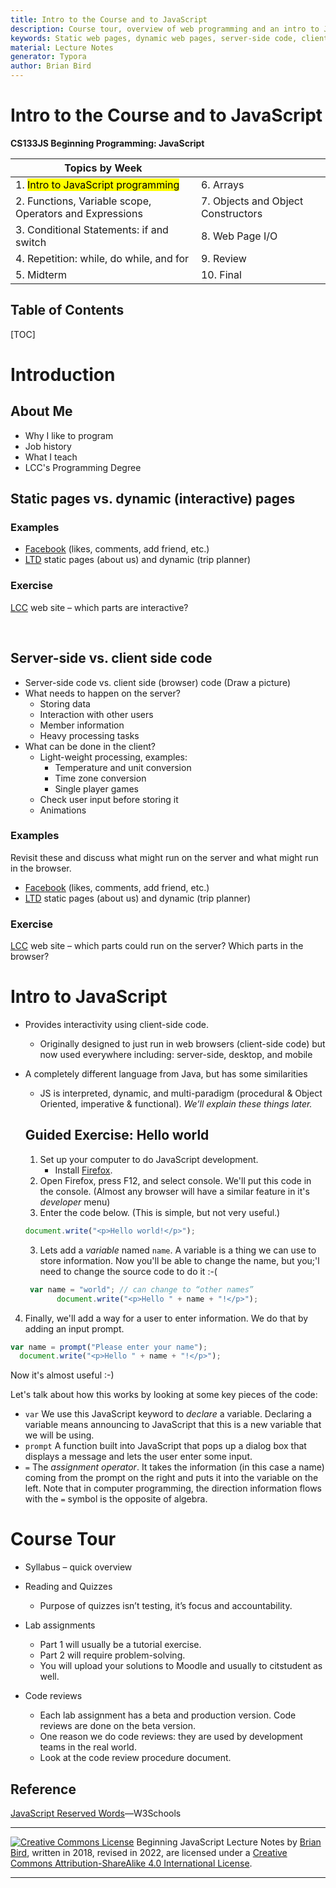 ```yaml
---
title: Intro to the Course and to JavaScript
description: Course tour, overview of web programming and an intro to JavaScript programming. 
keywords: Static web pages, dynamic web pages, server-side code, client-side code, hello world
material: Lecture Notes
generator: Typora
author: Brian Bird
---
```


<h1>Intro to the Course and to JavaScript</h1>

**CS133JS Beginning Programming: JavaScript**

| Topics by Week                                           |                                    |
| -------------------------------------------------------- | ---------------------------------- |
| 1. <mark>Intro to JavaScript programming</mark>          | 6. Arrays                          |
| 2.  Functions, Variable scope, Operators and Expressions | 7. Objects and Object Constructors |
| 3. Conditional Statements: if and switch                 | 8. Web Page I/O                    |
| 4. Repetition: while, do while, and for                  | 9. Review                          |
| 5. Midterm                                               | 10. Final                          |



<h2>Table of Contents</h2>

[TOC]

# Introduction

## About Me

- Why I like to program
- Job history
- What I teach
- LCC's Programming Degree

## Static pages vs. dynamic (interactive) pages

### Examples

- [Facebook](https://www.facebook.com/) (likes, comments, add friend, etc.)
- [LTD](https://www.ltd.org/) static pages (about us) and dynamic (trip planner)

### Exercise

[LCC](https://www.lanecc.edu/) web site – which parts are interactive?


​       			

## Server-side vs. client side code

- Server-side code vs. client side (browser) code
   (Draw a picture)
- What needs to happen on the server?  
  - Storing data
  - Interaction with other users
  - Member information
  - Heavy processing tasks
- What can be done in the client?
  - Light-weight processing, examples:
    - Temperature and unit conversion
    - Time zone conversion
    - Single player games
  - Check user input before storing it
  - Animations
### Examples

Revisit these and discuss what might run on the server and what might run in the browser.

- [Facebook](https://www.facebook.com/) (likes, comments, add friend, etc.)
- [LTD](https://www.ltd.org/) static pages (about us) and dynamic (trip planner)

### Exercise

[LCC](https://www.lanecc.edu/) web site – which parts could run on the server? Which parts in the browser?



# Intro to JavaScript 

- Provides interactivity using client-side code.
  
  - Originally designed to just run in web browsers (client-side code) but now used everywhere including: server-side, desktop, and mobile
  
- A completely different language from Java, but has some similarities

  - JS is interpreted, dynamic, and multi-paradigm (procedural & Object Oriented, imperative & functional). *We’ll explain these things later.*

  ## Guided Exercise: Hello world

  1. Set up your computer to do JavaScript development.
     - Install [Firefox](https://www.mozilla.org/en-US/firefox/new/).
  2. Open Firefox, press F12, and select console. We'll put this code in the console.
     (Almost any browser will have a similar feature in it's *developer* menu)
  3. Enter the code below. (This is simple, but not very useful.) 
  ```javascript
  document.write("<p>Hello world!</p>");
  ```
  3. Lets add a *variable* named `name`. A variable is a thing we can use to store information. Now you'll be able to change the name, but you;'l need to change the source code to do it  :-(
  ```javascript
   var name = "world"; // can change to “other names”
   		 document.write("<p>Hello " + name + "!</p>");
  ```

4. Finally, we'll add a way for a user to enter information. We do that by adding an input prompt.
  ```javascript
  var name = prompt("Please enter your name");
  	document.write("<p>Hello " + name + "!</p>");
  ```
  Now it's almost useful :-)

Let's talk about how this works by looking at some key pieces of the code:

- `var`
  We use this JavaScript keyword to *declare* a variable. Declaring a variable means announcing to JavaScript that this is a new variable that we will be using.
- `prompt`
  A function built into JavaScript that pops up a dialog box that displays a message and lets the user enter some input.
- `=`
  The *assignment operator*. It takes the information (in this case a name) coming from the prompt on the right and puts it into the variable on the left. Note that in computer programming, the direction information flows with the `=` symbol is the opposite of algebra.

# Course Tour

- Syllabus – quick overview
- Reading and Quizzes
  
  - Purpose of quizzes isn’t testing, it’s focus and accountability.
- Lab assignments
  - Part 1 will usually be a tutorial exercise.
  - Part 2 will require problem-solving.
  - You will upload your solutions to Moodle and usually to citstudent as well.
- Code reviews
  - Each lab assignment has a beta and production version. Code reviews are done on the beta version.
  - One reason we do code reviews: they are used by development teams in the real world.
  - Look at the code review procedure document.
  
  
   	

## Reference

[JavaScript Reserved Words](https://www.w3schools.com/js/js_reserved.asp)&mdash;W3Schools



------

[![Creative Commons License](https://i.creativecommons.org/l/by-sa/4.0/88x31.png)](http://creativecommons.org/licenses/by-sa/4.0/) Beginning JavaScript Lecture Notes by [Brian Bird](https://profbird.dev), written in 2018, revised in <time>2022</time>, are licensed under a [Creative Commons Attribution-ShareAlike 4.0 International License](http://creativecommons.org/licenses/by-sa/4.0/). 

------------